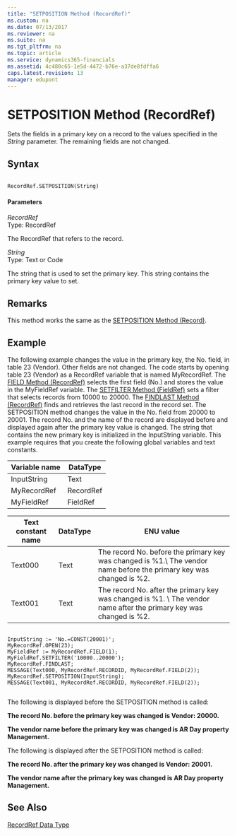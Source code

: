 ```yaml
---
title: "SETPOSITION Method (RecordRef)"
ms.custom: na
ms.date: 07/13/2017
ms.reviewer: na
ms.suite: na
ms.tgt_pltfrm: na
ms.topic: article
ms.service: dynamics365-financials
ms.assetid: 4c480c65-1e5d-4472-b76e-a37de8fdffa6
caps.latest.revision: 13
manager: edupont
---
```


 

# SETPOSITION Method (RecordRef)
Sets the fields in a primary key on a record to the values specified in the *String* parameter. The remaining fields are not changed.  
  
## Syntax  
  
```  
  
RecordRef.SETPOSITION(String)  
```  
  
#### Parameters  
 *RecordRef*  
 Type: RecordRef  
  
 The RecordRef that refers to the record.  
  
 *String*  
 Type: Text or Code  
  
 The string that is used to set the primary key. This string contains the primary key value to set.  
  
## Remarks  
 This method works the same as the [SETPOSITION Method \(Record\)](devenv-SETPOSITION-Method-Record.md).  
  
## Example  
 The following example changes the value in the primary key, the No. field, in table 23 \(Vendor\). Other fields are not changed. The code starts by opening table 23 \(Vendor\) as a RecordRef variable that is named MyRecordRef. The [FIELD Method \(RecordRef\)](devenv-FIELD-Method-RecordRef.md) selects the first field \(No.\) and stores the value in the MyFieldRef variable. The [SETFILTER Method \(FieldRef\)](devenv-SETFILTER-Method-FieldRef.md) sets a filter that selects records from 10000 to 20000. The [FINDLAST Method \(RecordRef\)](devenv-FINDLAST-Method-RecordRef.md) finds and retrieves the last record in the record set. The SETPOSITION method changes the value in the No. field from 20000 to 20001. The record No. and the name of the record are displayed before and displayed again after the primary key value is changed. The string that contains the new primary key is initialized in the InputString variable. This example requires that you create the following global variables and text constants.  
  
|Variable name|DataType|  
|-------------------|--------------|  
|InputString|Text|  
|MyRecordRef|RecordRef|  
|MyFieldRef|FieldRef|  
  
|Text constant name|DataType|ENU value|  
|------------------------|--------------|---------------|  
|Text000|Text|The record No. before the primary key was changed is %1.\\ The vendor name before the primary key was changed is %2.|  
|Text001|Text|The record No. after the primary key was changed is %1. \\ The vendor name after the primary key was changed is %2.|  
  
```  
  
InputString := 'No.=CONST(20001)';  
MyRecordRef.OPEN(23);  
MyFieldRef := MyRecordRef.FIELD(1);  
MyFieldRef.SETFILTER('10000..20000');  
MyRecordRef.FINDLAST;  
MESSAGE(Text000, MyRecordRef.RECORDID, MyRecordRef.FIELD(2));  
MyRecordRef.SETPOSITION(InputString);  
MESSAGE(Text001, MyRecordRef.RECORDID, MyRecordRef.FIELD(2));  
  
```  
  
 The following is displayed before the SETPOSITION method is called:  
  
 **The record No. before the primary key was changed is Vendor: 20000.**  
  
 **The vendor name before the primary key was changed is AR Day property Management.**  
  
 The following is displayed after the SETPOSITION method is called:  
  
 **The record No. after the primary key was changed is Vendor: 20001.**  
  
 **The vendor name after the primary key was changed is AR Day property Management.**  
  
## See Also  
 [RecordRef Data Type](../datatypes/devenv-RecordRef-Data-Type.md)